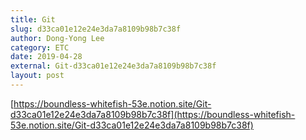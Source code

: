 ```yaml
---
title: Git
slug: d33ca01e12e24e3da7a8109b98b7c38f
author: Dong-Yong Lee
category: ETC
date: 2019-04-28
external: Git-d33ca01e12e24e3da7a8109b98b7c38f
layout: post
---
```


[https://boundless-whitefish-53e.notion.site/Git-d33ca01e12e24e3da7a8109b98b7c38f](https://boundless-whitefish-53e.notion.site/Git-d33ca01e12e24e3da7a8109b98b7c38f)